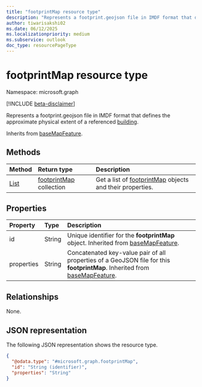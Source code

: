 ```yaml
---
title: "footprintMap resource type"
description: "Represents a footprint.geojson file in IMDF format that defines the approximate physical extent of a referenced building."
author: tiwarisakshi02
ms.date: 06/12/2025
ms.localizationpriority: medium
ms.subservice: outlook
doc_type: resourcePageType
---
```


# footprintMap resource type

Namespace: microsoft.graph

[!INCLUDE [beta-disclaimer](../../includes/beta-disclaimer.md)]

Represents a footprint.geojson file in IMDF format that defines the approximate physical extent of a referenced [building](./building.md).

Inherits from [baseMapFeature](./basemapfeature.md).

## Methods
|Method|Return type|Description|
|:---|:---|:---|
|[List](../api/buildingmap-list-footprints.md)|[footprintMap](./footprintmap.md) collection|Get a list of [footprintMap](./footprintmap.md) objects and their properties.|

## Properties
|Property|Type|Description|
|:---|:---|:---|
|id|String|Unique identifier for the **footprintMap** object. Inherited from [baseMapFeature](./basemapfeature.md).|
|properties|String|Concatenated key-value pair of all properties of a GeoJSON file for this **footprintMap**. Inherited from [baseMapFeature](./basemapfeature.md).|

## Relationships
None.

## JSON representation
The following JSON representation shows the resource type.
<!-- {
  "blockType": "resource",
  "keyProperty": "id",
  "@odata.type": "microsoft.graph.footprintMap",
  "baseType": "microsoft.graph.baseMapFeature",
  "openType": false
}
-->
``` json
{
  "@odata.type": "#microsoft.graph.footprintMap",
  "id": "String (identifier)",
  "properties": "String"
}
```


